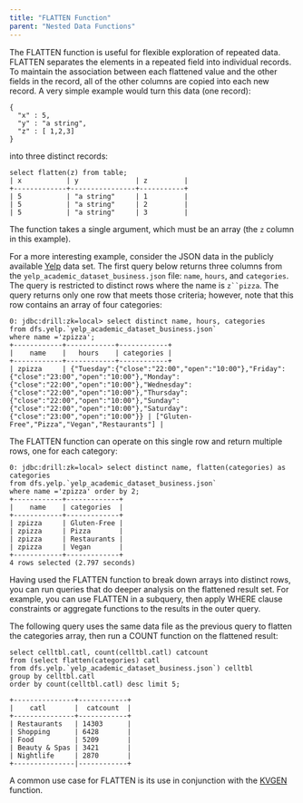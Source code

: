 ```yaml
---
title: "FLATTEN Function"
parent: "Nested Data Functions"
---
```

The FLATTEN function is useful for flexible exploration of repeated data.
FLATTEN separates the elements in a repeated field into individual records. To
maintain the association between each flattened value and the other fields in
the record, all of the other columns are copied into each new record. A very
simple example would turn this data (one record):

    {
      "x" : 5,
      "y" : "a string",
      "z" : [ 1,2,3]
    }

into three distinct records:

    select flatten(z) from table;
    | x           | y              | z         |
    +-------------+----------------+-----------+
    | 5           | "a string"     | 1         |
    | 5           | "a string"     | 2         |
    | 5           | "a string"     | 3         |

The function takes a single argument, which must be an array (the `z` column
in this example).

  

For a more interesting example, consider the JSON data in the publicly
available [Yelp](https://www.yelp.com/dataset_challenge/dataset) data set. The
first query below returns three columns from the
`yelp_academic_dataset_business.json` file: `name`, `hours`, and `categories`.
The query is restricted to distinct rows where the name is `z``pizza`. The
query returns only one row that meets those criteria; however, note that this
row contains an array of four categories:

    0: jdbc:drill:zk=local> select distinct name, hours, categories 
    from dfs.yelp.`yelp_academic_dataset_business.json` 
    where name ='zpizza';
    +------------+------------+------------+
    |    name    |   hours    | categories |
    +------------+------------+------------+
    | zpizza     | {"Tuesday":{"close":"22:00","open":"10:00"},"Friday":{"close":"23:00","open":"10:00"},"Monday":{"close":"22:00","open":"10:00"},"Wednesday":{"close":"22:00","open":"10:00"},"Thursday":{"close":"22:00","open":"10:00"},"Sunday":{"close":"22:00","open":"10:00"},"Saturday":{"close":"23:00","open":"10:00"}} | ["Gluten-Free","Pizza","Vegan","Restaurants"] |

The FLATTEN function can operate on this single row and return multiple rows,
one for each category:

    0: jdbc:drill:zk=local> select distinct name, flatten(categories) as categories 
    from dfs.yelp.`yelp_academic_dataset_business.json` 
    where name ='zpizza' order by 2;
    +------------+-------------+
    |    name    | categories  |
    +------------+-------------+
    | zpizza     | Gluten-Free |
    | zpizza     | Pizza       |
    | zpizza     | Restaurants |
    | zpizza     | Vegan       |
    +------------+-------------+
    4 rows selected (2.797 seconds)

Having used the FLATTEN function to break down arrays into distinct rows, you
can run queries that do deeper analysis on the flattened result set. For
example, you can use FLATTEN in a subquery, then apply WHERE clause
constraints or aggregate functions to the results in the outer query.

The following query uses the same data file as the previous query to flatten
the categories array, then run a COUNT function on the flattened result:

    select celltbl.catl, count(celltbl.catl) catcount 
    from (select flatten(categories) catl 
    from dfs.yelp.`yelp_academic_dataset_business.json`) celltbl 
    group by celltbl.catl 
    order by count(celltbl.catl) desc limit 5;
 
    +---------------+------------+
    |    catl       |  catcount  |
    +---------------+------------+
    | Restaurants   | 14303      |
    | Shopping      | 6428       |
    | Food          | 5209       |
    | Beauty & Spas | 3421       |
    | Nightlife     | 2870       |
    +---------------|------------+

A common use case for FLATTEN is its use in conjunction with the
[KVGEN](/confluence/display/DRILL/KVGEN+Function) function.

